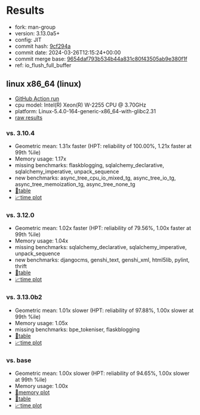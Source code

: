 # Results

- fork: man-group
- version: 3.13.0a5+
- config: JIT
- commit hash: [9cf294a](https://github.com/man%2dgroup/cpython/commit/9cf294a)
- commit date: 2024-03-26T12:15:24+00:00
- commit merge base: [9654daf793b534b44a831c80f43505ab9e380f1f](https://github.com/man%2dgroup/cpython/commit/9654daf793b534b44a831c80f43505ab9e380f1f)
- ref: io_flush_full_buffer

## linux x86_64 (linux)

- [GitHub Action run](https://github.com/faster-cpython/benchmarking/actions/runs/8738548223)
- cpu model: Intel(R) Xeon(R) W-2255 CPU @ 3.70GHz
- platform: Linux-5.4.0-164-generic-x86_64-with-glibc2.31
- [raw results](bm-20240326-linux-x86_64-man%252dgroup-io_flush_full_buffer-3.13.0a5%2B-9cf294a.json)

### vs. 3.10.4

- Geometric mean: 1.31x faster (HPT: reliability of 100.00%, 1.21x faster at 99th %ile)
- Memory usage: 1.17x
- missing benchmarks: flaskblogging, sqlalchemy_declarative, sqlalchemy_imperative, unpack_sequence
- new benchmarks: async_tree_cpu_io_mixed_tg, async_tree_io_tg, async_tree_memoization_tg, async_tree_none_tg
- [📄table](bm-20240326-linux-x86_64-man%252dgroup-io_flush_full_buffer-3.13.0a5%2B-9cf294a-vs-3.10.4.md)
- [📈time plot](bm-20240326-linux-x86_64-man%252dgroup-io_flush_full_buffer-3.13.0a5%2B-9cf294a-vs-3.10.4.svg)

### vs. 3.12.0

- Geometric mean: 1.02x faster (HPT: reliability of 79.56%, 1.00x faster at 99th %ile)
- Memory usage: 1.04x
- missing benchmarks: sqlalchemy_declarative, sqlalchemy_imperative, unpack_sequence
- new benchmarks: djangocms, genshi_text, genshi_xml, html5lib, pylint, thrift
- [📄table](bm-20240326-linux-x86_64-man%252dgroup-io_flush_full_buffer-3.13.0a5%2B-9cf294a-vs-3.12.0.md)
- [📈time plot](bm-20240326-linux-x86_64-man%252dgroup-io_flush_full_buffer-3.13.0a5%2B-9cf294a-vs-3.12.0.svg)

### vs. 3.13.0b2

- Geometric mean: 1.01x slower (HPT: reliability of 97.88%, 1.00x slower at 99th %ile)
- Memory usage: 1.05x
- missing benchmarks: bpe_tokeniser, flaskblogging
- [📄table](bm-20240326-linux-x86_64-man%252dgroup-io_flush_full_buffer-3.13.0a5%2B-9cf294a-vs-3.13.0b2.md)
- [📈time plot](bm-20240326-linux-x86_64-man%252dgroup-io_flush_full_buffer-3.13.0a5%2B-9cf294a-vs-3.13.0b2.svg)

### vs. base

- Geometric mean: 1.00x slower (HPT: reliability of 94.65%, 1.00x slower at 99th %ile)
- Memory usage: 1.00x
- [🧠memory plot](bm-20240326-linux-x86_64-man%252dgroup-io_flush_full_buffer-3.13.0a5%2B-9cf294a-vs-base-mem.svg)
- [📄table](bm-20240326-linux-x86_64-man%252dgroup-io_flush_full_buffer-3.13.0a5%2B-9cf294a-vs-base.md)
- [📈time plot](bm-20240326-linux-x86_64-man%252dgroup-io_flush_full_buffer-3.13.0a5%2B-9cf294a-vs-base.svg)

